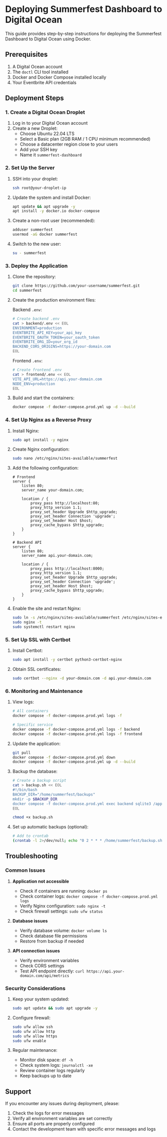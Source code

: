 # Deploying Summerfest Dashboard to Digital Ocean

This guide provides step-by-step instructions for deploying the Summerfest Dashboard to Digital Ocean using Docker.

## Prerequisites

1. A Digital Ocean account
2. The `doctl` CLI tool installed
3. Docker and Docker Compose installed locally
4. Your Eventbrite API credentials

## Deployment Steps

### 1. Create a Digital Ocean Droplet

1. Log in to your Digital Ocean account
2. Create a new Droplet:
   - Choose Ubuntu 22.04 LTS
   - Select a Basic plan (2GB RAM / 1 CPU minimum recommended)
   - Choose a datacenter region close to your users
   - Add your SSH key
   - Name it `summerfest-dashboard`

### 2. Set Up the Server

1. SSH into your droplet:
   ```bash
   ssh root@your-droplet-ip
   ```

2. Update the system and install Docker:
   ```bash
   apt update && apt upgrade -y
   apt install -y docker.io docker-compose
   ```

3. Create a non-root user (recommended):
   ```bash
   adduser summerfest
   usermod -aG docker summerfest
   ```

4. Switch to the new user:
   ```bash
   su - summerfest
   ```

### 3. Deploy the Application

1. Clone the repository:
   ```bash
   git clone https://github.com/your-username/summerfest.git
   cd summerfest
   ```

2. Create the production environment files:

   Backend `.env`:
   ```bash
   # Create backend .env
   cat > backend/.env << EOL
   ENVIRONMENT=production
   EVENTBRITE_API_KEY=your_api_key
   EVENTBRITE_OAUTH_TOKEN=your_oauth_token
   EVENTBRITE_ORG_ID=your_org_id
   BACKEND_CORS_ORIGINS=https://your-domain.com
   EOL
   ```

   Frontend `.env`:
   ```bash
   # Create frontend .env
   cat > frontend/.env << EOL
   VITE_API_URL=https://api.your-domain.com
   NODE_ENV=production
   EOL
   ```

3. Build and start the containers:
   ```bash
   docker compose -f docker-compose.prod.yml up -d --build
   ```

### 4. Set Up Nginx as a Reverse Proxy

1. Install Nginx:
   ```bash
   sudo apt install -y nginx
   ```

2. Create Nginx configuration:
   ```bash
   sudo nano /etc/nginx/sites-available/summerfest
   ```

3. Add the following configuration:
   ```nginx
   # Frontend
   server {
       listen 80;
       server_name your-domain.com;

       location / {
           proxy_pass http://localhost:80;
           proxy_http_version 1.1;
           proxy_set_header Upgrade $http_upgrade;
           proxy_set_header Connection 'upgrade';
           proxy_set_header Host $host;
           proxy_cache_bypass $http_upgrade;
       }
   }

   # Backend API
   server {
       listen 80;
       server_name api.your-domain.com;

       location / {
           proxy_pass http://localhost:8000;
           proxy_http_version 1.1;
           proxy_set_header Upgrade $http_upgrade;
           proxy_set_header Connection 'upgrade';
           proxy_set_header Host $host;
           proxy_cache_bypass $http_upgrade;
       }
   }
   ```

4. Enable the site and restart Nginx:
   ```bash
   sudo ln -s /etc/nginx/sites-available/summerfest /etc/nginx/sites-enabled/
   sudo nginx -t
   sudo systemctl restart nginx
   ```

### 5. Set Up SSL with Certbot

1. Install Certbot:
   ```bash
   sudo apt install -y certbot python3-certbot-nginx
   ```

2. Obtain SSL certificates:
   ```bash
   sudo certbot --nginx -d your-domain.com -d api.your-domain.com
   ```

### 6. Monitoring and Maintenance

1. View logs:
   ```bash
   # All containers
   docker compose -f docker-compose.prod.yml logs -f

   # Specific service
   docker compose -f docker-compose.prod.yml logs -f backend
   docker compose -f docker-compose.prod.yml logs -f frontend
   ```

2. Update the application:
   ```bash
   git pull
   docker compose -f docker-compose.prod.yml down
   docker compose -f docker-compose.prod.yml up -d --build
   ```

3. Backup the database:
   ```bash
   # Create a backup script
   cat > backup.sh << EOL
   #!/bin/bash
   BACKUP_DIR="/home/summerfest/backups"
   mkdir -p $BACKUP_DIR
   docker compose -f docker-compose.prod.yml exec backend sqlite3 /app/data/summerfest.db ".backup '$BACKUP_DIR/summerfest-\$(date +%Y%m%d).db'"
   EOL

   chmod +x backup.sh
   ```

4. Set up automatic backups (optional):
   ```bash
   # Add to crontab
   (crontab -l 2>/dev/null; echo "0 2 * * * /home/summerfest/backup.sh") | crontab -
   ```

## Troubleshooting

### Common Issues

1. **Application not accessible**
   - Check if containers are running: `docker ps`
   - Check container logs: `docker compose -f docker-compose.prod.yml logs`
   - Verify Nginx configuration: `sudo nginx -t`
   - Check firewall settings: `sudo ufw status`

2. **Database issues**
   - Verify database volume: `docker volume ls`
   - Check database file permissions
   - Restore from backup if needed

3. **API connection issues**
   - Verify environment variables
   - Check CORS settings
   - Test API endpoint directly: `curl https://api.your-domain.com/api/metrics`

### Security Considerations

1. Keep your system updated:
   ```bash
   sudo apt update && sudo apt upgrade -y
   ```

2. Configure firewall:
   ```bash
   sudo ufw allow ssh
   sudo ufw allow http
   sudo ufw allow https
   sudo ufw enable
   ```

3. Regular maintenance:
   - Monitor disk space: `df -h`
   - Check system logs: `journalctl -xe`
   - Review container logs regularly
   - Keep backups up to date

## Support

If you encounter any issues during deployment, please:
1. Check the logs for error messages
2. Verify all environment variables are set correctly
3. Ensure all ports are properly configured
4. Contact the development team with specific error messages and logs 